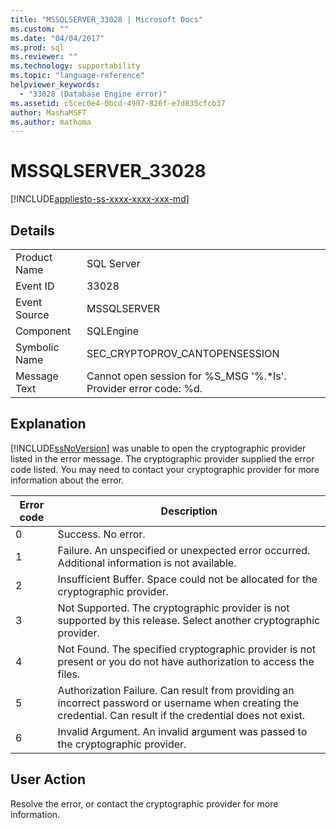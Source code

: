 ```yaml
---
title: "MSSQLSERVER_33028 | Microsoft Docs"
ms.custom: ""
ms.date: "04/04/2017"
ms.prod: sql
ms.reviewer: ""
ms.technology: supportability
ms.topic: "language-reference"
helpviewer_keywords: 
  - "33028 (Database Engine error)"
ms.assetid: c5cec0e4-0bcd-4907-826f-e7d835cfcb37
author: MashaMSFT
ms.author: mathoma
---
```

# MSSQLSERVER_33028
[!INCLUDE[appliesto-ss-xxxx-xxxx-xxx-md](../../includes/appliesto-ss-xxxx-xxxx-xxx-md.md)]
  
## Details  
  
|||  
|-|-|  
|Product Name|SQL Server|  
|Event ID|33028|  
|Event Source|MSSQLSERVER|  
|Component|SQLEngine|  
|Symbolic Name|SEC_CRYPTOPROV_CANTOPENSESSION|  
|Message Text|Cannot open session for %S_MSG '%.*ls'. Provider error code: %d.|  
  
## Explanation  
[!INCLUDE[ssNoVersion](../../includes/ssnoversion-md.md)] was unable to open the cryptographic provider listed in the error message. The cryptographic provider supplied the error code listed. You may need to contact your cryptographic provider for more information about the error.  
  
|Error code|Description|  
|--------------|---------------|  
|0|Success. No error.|  
|1|Failure. An unspecified or unexpected error occurred. Additional information is not available.|  
|2|Insufficient Buffer. Space could not be allocated for the cryptographic provider.|  
|3|Not Supported. The cryptographic provider is not supported by this release. Select another cryptographic provider.|  
|4|Not Found. The specified cryptographic provider is not present or you do not have authorization to access the files.|  
|5|Authorization Failure. Can result from providing an incorrect password or username when creating the credential. Can result if the credential does not exist.|  
|6|Invalid Argument. An invalid argument was passed to the cryptographic provider.|  
  
## User Action  
Resolve the error, or contact the cryptographic provider for more information.  
  
